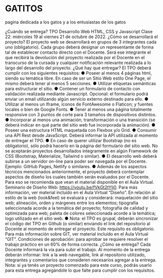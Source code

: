 # GATITOS
pagina dedicada a los gatos y a los entusiastas de los gatos

¿Cuándo se entrega?
    TPO Desarrollo Web HTML, CSS y Javascript
    Clase 22: miércoles 19 al viernes 21 de octubre de 2022. ¿Cómo se desarrollará el proyecto?
    El proyecto web se desarrollará en grupos de 3 integrantes cada uno (obligatorio). Cada grupo deberá designar un representante de forma tal de establecer contacto directo con el Docente. Será ese integrante el que recibirá la devolución del proyecto realizada por el Docente en el transcurso de la cursada y cualquier notificación relevante realizada a lo largo del desarrollo del proyecto.
    ¿Qué hay que entregar?
    El TPO deberá cumplir con los siguientes requisitos:
    ● Poseer al menos 4 páginas html, siendo su temática libre. En caso de ser un Sitio Web estilo One Page, el mismo deberá tener al menos 5 secciones.
    ● Utilizar etiquetas semánticas para estructurar el sitio.
    ● Contener un formulario de contacto con validación realizada mediante Javascript. Opcional: el formulario podrá enviar un email utilizando algún servicio externo destinado para ello.
    ● Utilizar al menos un Iframe, íconos de FontAwesome o Flaticon; y fuentes locales o bien de Google Fonts.
    ● Tener al menos una página totalmente responsive con 3 puntos de corte para 3 tamaños de dispositivos distintos.
    ● Incorporar al menos una animación, transformación o una transición (se deberá indicar en qué parte del sitio web fue incorporada la animación).
    ● Poseer una estructura HTML maquetada con Flexbox y/o Grid.
    ● Consumir una API Rest desde JavaScript. Deberá informar la API utilizada al momento de entregar el TPO.
    ● En caso de querer utilizar Bootstrap (no es obligatorio), sólo podrá hacerlo en la página del formulario del sitio web. No se aceptarán proyectos desarrollados íntegramente en algún Framework de CSS (Bootstrap, Materialize, Tailwind o similar).
    ● El desarrollo web deberá subirse a un servidor on-line para poder ser navegada por el Docente. Ejemplo: GitHub Pages, Netlify o similares.
    ● Además de los aspectos técnicos mencionados anteriormente, el proyecto deberá contemplar aspectos de diseño los cuales también serán evaluados por el Docente. Para eso se recomienda que vean el material disponible en el Aula Virtual. Seminario de Diseño Web: https://youtu.be/fVkGt2tYIj0. Para más información, ver material incluído en el Aula Virtual “Diseño”. En relación al estilo de la web (look&feel) se evaluará y considerará: maquetación del sitio web; alineación, orden  y márgenes entre los elementos; tipografía seleccionada acorde a la temática del proyecto; fotografía de calidad y optimizada para web; paleta de colores seleccionada acorde a la temática; logo utilizado en el sitio web.
    ● Nota: el TPO es grupal, deberán sincronizar el código del TPO en Github (o similar) enviando el link del repositorio al Docente al momento de entregar el proyecto. Este requisito es obligatorio. Para más información sobre GIT, ver material incluído en el Aula Virtual “GIT”.
    Condiciones de aprobación: para aprobar se requiere resolver el trabajo práctico en un 60% de forma correcta.
    ¿Cómo se entrega?
    Cada Docente informará la vía para subir el trabajo. Al momento de la entrega deberán informar: link a la web navegable, link al repositorio utilizado, integrantes y comentarios que consideren necesarios agregar a la entrega.
    Nota: si ya tenés un proyecto comenzado para este curso, podrás usarlo para esta entrega agregándole lo que falte para cumplir con los requisitos. 
